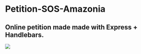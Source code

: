 # Petition-SOS-Amazonia
## Online petition made made with Express + Handlebars. 
![](chrome-capture.gif)
